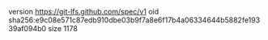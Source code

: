 version https://git-lfs.github.com/spec/v1
oid sha256:e9c08e571c87edb910dbe03b9f7a8e6f17b4a06334644b5882fe19339af094b0
size 1178
